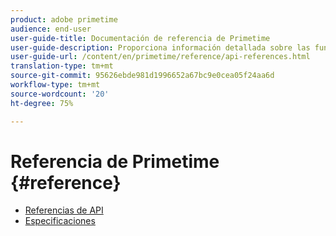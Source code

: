 ```yaml
---
product: adobe primetime
audience: end-user
user-guide-title: Documentación de referencia de Primetime
user-guide-description: Proporciona información detallada sobre las funciones de TVSDK, las estructuras de datos y otras construcciones de programación.
user-guide-url: /content/en/primetime/reference/api-references.html
translation-type: tm+mt
source-git-commit: 95626ebde981d1996652a67bc9e0cea05f24aa6d
workflow-type: tm+mt
source-wordcount: '20'
ht-degree: 75%

---
```



# Referencia de Primetime {#reference}

+ [Referencias de API](api-references.md)
+ [Especificaciones](specifications.md)